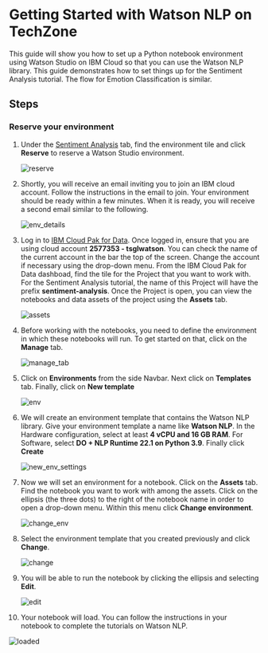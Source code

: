 # Getting Started with Watson NLP on TechZone

This guide will show you how to set up a Python notebook environment using Watson Studio on IBM Cloud so that you can use the Watson NLP library. This guide demonstrates how to set things up for the Sentiment Analysis tutorial. The flow for Emotion Classification is similar.

## Steps

### Reserve your environment

1. Under the [Sentiment Analysis](https://techzone.ibm.com/collection/watson-core-nlp#tab-1) tab, find the environment tile and click **Reserve** to reserve a Watson Studio environment.

   ![reserve](Screenshots/reserve.png)

2. Shortly, you will receive an email inviting you to join an IBM cloud account. Follow the instructions in the email to join. Your environment should be ready within a few minutes. When it is ready, you will receive a second email similar to the following.

   ![env_details](Screenshots/env_details.png)

3. Log in to [IBM Cloud Pak for Data](https://dataplatform.cloud.ibm.com). Once logged in, ensure that you are using cloud account **2577353 - tsglwatson**. You can check the name of the current account in the bar the top of the screen. Change the account if necessary using the drop-down menu. From the IBM Cloud Pak for Data dashboad, find the tile for the Project that you want to work with. For the Sentiment Analysis tutorial, the name of this Project will have the prefix **sentiment-analysis**. Once the Project is open, you can view the notebooks and data assets of the project using the **Assets** tab.

   ![assets](Screenshots/assets.png)

4. Before working with the notebooks, you need to define the environment in which these notebooks will run. To get started on that, click on the **Manage** tab.

   ![manage_tab](Screenshots/manage_tab.png)

5. Click on **Environments** from the side Navbar. Next click on **Templates** tab. Finally, click on **New template**

   ![env](Screenshots/env.png)

6. We will create an environment template that contains the Watson NLP library. Give your environment template a name like **Watson NLP**. In the Hardware configuration, select at least **4 vCPU and 16 GB RAM**. For Software, select **DO + NLP Runtime 22.1 on Python 3.9**. Finally click **Create**

   ![new_env_settings](Screenshots/new_env_settings.png)

7. Now we will set an environment for a notebook. Click on the **Assets** tab. Find the notebook you want to work with among the assets. Click on the ellipsis (the three dots) to the right of the notebook name in order to open a drop-down menu. Within this menu click **Change environment**.

   ![change_env](Screenshots/change_env.png)

8. Select the environment template that you created previously and click **Change**.

   ![change](Screenshots/change.png)

9. You will be able to run the notebook by clicking the ellipsis and selecting **Edit**.

   ![edit](Screenshots/edit.png)

10. Your notebook will load. You can follow the instructions in your notebook to complete the tutorials on Watson NLP.

   ![loaded](Screenshots/loaded.png)
